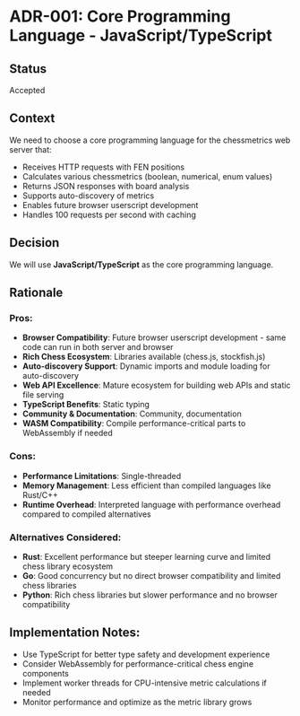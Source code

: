 # ADR-001: Core Programming Language - JavaScript/TypeScript

## Status
Accepted

## Context
We need to choose a core programming language for the chessmetrics web server that:
- Receives HTTP requests with FEN positions
- Calculates various chessmetrics (boolean, numerical, enum values)
- Returns JSON responses with board analysis
- Supports auto-discovery of metrics
- Enables future browser userscript development
- Handles 100 requests per second with caching

## Decision
We will use **JavaScript/TypeScript** as the core programming language.

## Rationale

### Pros:
- **Browser Compatibility**: Future browser userscript development - same code can run in both server and browser
- **Rich Chess Ecosystem**: Libraries available (chess.js, stockfish.js)
- **Auto-discovery Support**: Dynamic imports and module loading for auto-discovery
- **Web API Excellence**: Mature ecosystem for building web APIs and static file serving
- **TypeScript Benefits**: Static typing
- **Community & Documentation**: Community, documentation
- **WASM Compatibility**: Compile performance-critical parts to WebAssembly if needed

### Cons:
- **Performance Limitations**: Single-threaded
- **Memory Management**: Less efficient than compiled languages like Rust/C++
- **Runtime Overhead**: Interpreted language with performance overhead compared to compiled alternatives

### Alternatives Considered:
- **Rust**: Excellent performance but steeper learning curve and limited chess library ecosystem
- **Go**: Good concurrency but no direct browser compatibility and limited chess libraries
- **Python**: Rich chess libraries but slower performance and no browser compatibility


## Implementation Notes:
- Use TypeScript for better type safety and development experience
- Consider WebAssembly for performance-critical chess engine components
- Implement worker threads for CPU-intensive metric calculations if needed
- Monitor performance and optimize as the metric library grows
